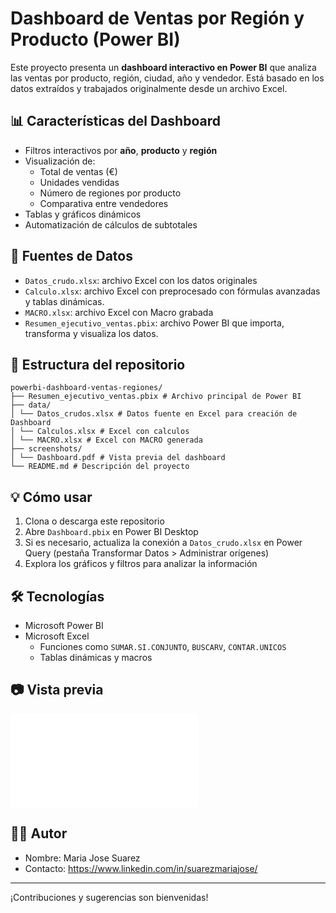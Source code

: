 # Dashboard de Ventas por Región y Producto (Power BI)

Este proyecto presenta un **dashboard interactivo en Power BI** que analiza las ventas por producto, región, ciudad, año y vendedor. Está basado en los datos extraídos y trabajados originalmente desde un archivo Excel.

## 📊 Características del Dashboard

- Filtros interactivos por **año**, **producto** y **región**
- Visualización de:
  - Total de ventas (€)
  - Unidades vendidas
  - Número de regiones por producto
  - Comparativa entre vendedores
- Tablas y gráficos dinámicos
- Automatización de cálculos de subtotales

## 🧾 Fuentes de Datos

- `Datos_crudo.xlsx`: archivo Excel con los datos originales
- `Calculo.xlsx`: archivo Excel con preprocesado con fórmulas avanzadas y tablas dinámicas.
- `MACRO.xlsx`: archivo Excel con Macro grabada
- `Resumen_ejecutivo_ventas.pbix`: archivo Power BI que importa, transforma y visualiza los datos.

## 📁 Estructura del repositorio
```
powerbi-dashboard-ventas-regiones/
├── Resumen_ejecutivo_ventas.pbix # Archivo principal de Power BI
├── data/
│ └── Datos_crudos.xlsx # Datos fuente en Excel para creación de Dashboard
│ └── Calculos.xlsx # Excel con calculos
│ └── MACRO.xlsx # Excel con MACRO generada
├── screenshots/
│ └── Dashboard.pdf # Vista previa del dashboard
└── README.md # Descripción del proyecto
```

## 💡 Cómo usar

1. Clona o descarga este repositorio
2. Abre `Dashboard.pbix` en Power BI Desktop
3. Si es necesario, actualiza la conexión a `Datos_crudo.xlsx` en Power Query (pestaña Transformar Datos > Administrar orígenes)
4. Explora los gráficos y filtros para analizar la información

## 🛠 Tecnologías

- Microsoft Power BI
- Microsoft Excel
  - Funciones como `SUMAR.SI.CONJUNTO`, `BUSCARV`, `CONTAR.UNICOS`
  - Tablas dinámicas y macros

## 📷 Vista previa

![Dashboard Preview](screenshots/Dashhboard.pdf)

## 🧑‍💻 Autor

- Nombre: Maria Jose Suarez
- Contacto: https://www.linkedin.com/in/suarezmariajose/

---

¡Contribuciones y sugerencias son bienvenidas!

